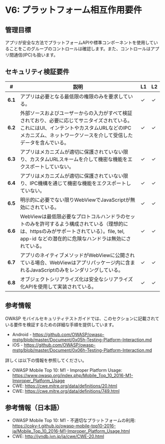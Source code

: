 # V6: プラットフォーム相互作用要件

## 管理目標

アプリが安全な方法でプラットフォームAPIや標準コンポーネントを使用していることをこのグループのコントロールは確認します。また、コントロールはアプリ間通信(IPC)も扱います。

## セキュリティ検証要件

| # | 説明 | L1 | L2 |
| --- | --- | --- | --- |
| **6.1** | アプリは必要となる最低限の権限のみを要求している。 | ✓ | ✓ |
| **6.2** | 外部ソースおよびユーザーからの入力がすべて検証されており、必要に応じてサニタイズされている。これにはUI、インテントやカスタムURLなどのIPCメカニズム、ネットワークソースを介して受信したデータを含んでいる。 | ✓ | ✓ |
| **6.3** | アプリはメカニズムが適切に保護されていない限り、カスタムURLスキームを介して機密な機能をエクスポートしていない。 | ✓ | ✓ |
| **6.4** | アプリはメカニズムが適切に保護されていない限り、IPC機構を通じて機密な機能をエクスポートしていない。 | ✓ | ✓ |
| **6.5** | 明示的に必要でない限りWebViewでJavaScriptが無効にされている。 | ✓ | ✓ |
| **6.6** | WebViewは最低限必要なプロトコルハンドラのセットのみを許可するよう構成されている（理想的には、httpsのみがサポートされている）。file, tel, app-id などの潜在的に危険なハンドラは無効にされている。 | ✓ | ✓ |
| **6.7** | アプリのネイティブメソッドがWebViewに公開されている場合、WebViewはアプリパッケージ内に含まれるJavaScriptのみをレンダリングしている。 | ✓ | ✓ |
| **6.8** | オブジェクトシリアライズ化は安全なシリアライズ化APIを使用して実装されている。 | ✓ | ✓ |

## 参考情報

OWASP モバイルセキュリティテストガイドでは、このセクションに記載されている要件を検証するための詳細な手順を提供しています。

- Android - https://github.com/OWASP/owasp-mstg/blob/master/Document/0x05h-Testing-Platform-Interaction.md
- iOS - https://github.com/OWASP/owasp-mstg/blob/master/Document/0x06h-Testing-Platform-Interaction.md

詳しくは以下の情報を参照してください。

- OWASP Mobile Top 10: M1 - Improper Platform Usage: https://www.owasp.org/index.php/Mobile_Top_10_2016-M1-Improper_Platform_Usage
- CWE: https://cwe.mitre.org/data/definitions/20.html
- CWE: https://cwe.mitre.org/data/definitions/749.html

## 参考情報（日本語）

- OWASP Mobile Top 10: M1 - 不適切なプラットフォームの利用: https://coky-t.github.io/owasp-mobile-top10-2016-ja/Mobile_Top_10_2016-M1-Improper_Platform_Usage.html
- CWE: http://jvndb.jvn.jp/ja/cwe/CWE-20.html
